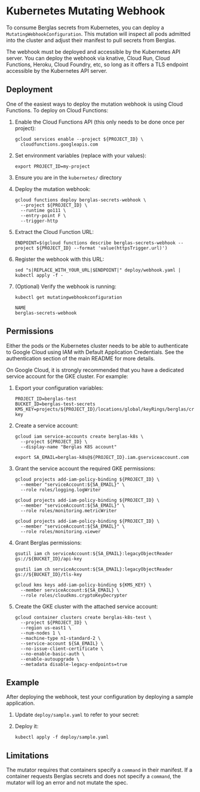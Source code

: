 # Kubernetes Mutating Webhook

To consume Berglas secrets from Kubernetes, you can deploy a
`MutatingWebhookConfiguration`. This mutation will inspect all pods admitted
into the cluster and adjust their manifest to pull secrets from Berglas.

The webhook must be deployed and accessible by the Kubernetes API server. You
can deploy the webhook via knative, Cloud Run, Cloud Functions, Heroku, Cloud
Foundry, etc, so long as it offers a TLS endpoint accessible by the Kubernetes
API server.


## Deployment

One of the easiest ways to deploy the mutation webhook is using Cloud Functions.
To deploy on Cloud Functions:

1. Enable the Cloud Functions API (this only needs to be done once per project):

    ```text
    gcloud services enable --project ${PROJECT_ID} \
      cloudfunctions.googleapis.com
    ```

1. Set environment variables (replace with your values):

    ```text
    export PROJECT_ID=my-project
    ```

1. Ensure you are in the `kubernetes/` directory

1. Deploy the mutation webhook:

    ```text
    gcloud functions deploy berglas-secrets-webhook \
      --project ${PROJECT_ID} \
      --runtime go111 \
      --entry-point F \
      --trigger-http
    ```

1. Extract the Cloud Function URL:

    ```text
    ENDPOINT=$(gcloud functions describe berglas-secrets-webhook --project ${PROJECT_ID} --format 'value(httpsTrigger.url)')
    ```

1. Register the webhook with this URL:

    ```text
    sed "s|REPLACE_WITH_YOUR_URL|$ENDPOINT|" deploy/webhook.yaml | kubectl apply -f -
    ```

1. (Optional) Verify the webhook is running:

    ```text
    kubectl get mutatingwebhookconfiguration

    NAME
    berglas-secrets-webhook
    ```


## Permissions

Either the pods or the Kubernetes cluster needs to be able to authenticate to
Google Cloud using IAM with Default Application Credentials. See the
authentication section of the main README for more details.

On Google Cloud, it is strongly recommended that you have a dedicated service account for the GKE cluster. For example:

1. Export your configuration variables:

    ```text
    PROJECT_ID=berglas-test
    BUCKET_ID=berglas-test-secrets
    KMS_KEY=projects/${PROJECT_ID}/locations/global/keyRings/berglas/cryptoKeys/berglas-key
    ```

1. Create a service account:

    ```text
    gcloud iam service-accounts create berglas-k8s \
      --project ${PROJECT_ID} \
      --display-name "Berglas K8S account"
    ```

    ```text
    export SA_EMAIL=berglas-k8s@${PROJECT_ID}.iam.gserviceaccount.com
    ```

1. Grant the service account the required GKE permissions:

    ```text
    gcloud projects add-iam-policy-binding ${PROJECT_ID} \
      --member "serviceAccount:${SA_EMAIL}" \
      --role roles/logging.logWriter
    ```

    ```text
    gcloud projects add-iam-policy-binding ${PROJECT_ID} \
      --member "serviceAccount:${SA_EMAIL}" \
      --role roles/monitoring.metricWriter
    ```

    ```text
    gcloud projects add-iam-policy-binding ${PROJECT_ID} \
      --member "serviceAccount:${SA_EMAIL}" \
      --role roles/monitoring.viewer
    ```

1. Grant Berglas permissions:

    ```text
    gsutil iam ch serviceAccount:${SA_EMAIL}:legacyObjectReader gs://${BUCKET_ID}/api-key
    ```

    ```text
    gsutil iam ch serviceAccount:${SA_EMAIL}:legacyObjectReader gs://${BUCKET_ID}/tls-key
    ```

    ```text
    gcloud kms keys add-iam-policy-binding ${KMS_KEY} \
      --member serviceAccount:${SA_EMAIL} \
      --role roles/cloudkms.cryptoKeyDecrypter
    ```

1. Create the GKE cluster with the attached service account:

    ```text
    gcloud container clusters create berglas-k8s-test \
      --project ${PROJECT_ID} \
      --region us-east1 \
      --num-nodes 1 \
      --machine-type n1-standard-2 \
      --service-account ${SA_EMAIL} \
      --no-issue-client-certificate \
      --no-enable-basic-auth \
      --enable-autoupgrade \
      --metadata disable-legacy-endpoints=true
    ```


## Example

After deploying the webhook, test your configuration by deploying a sample application.


1. Update `deploy/sample.yaml` to refer to your secret:

1. Deploy it:

    ```text
    kubectl apply -f deploy/sample.yaml
    ```


## Limitations

The mutator requires that containers specify a `command` in their manifest. If a
container requests Berglas secrets and does not specify a `command`, the mutator
will log an error and not mutate the spec.
